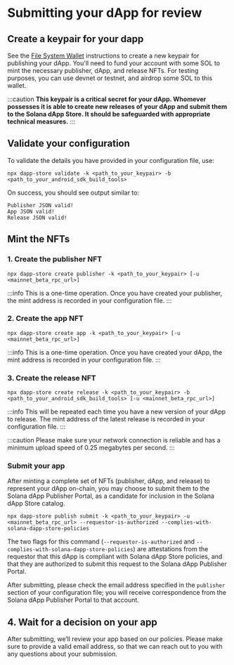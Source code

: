 # Submitting your dApp for review

## Create a keypair for your dapp

See the [File System Wallet](https://docs.solana.com/wallet-guide/file-system-wallet) instructions to create a new keypair for publishing your dApp. You'll need to fund your account with some SOL to mint the necessary publisher, dApp, and release NFTs. For testing purposes, you can use devnet or testnet, and airdrop some SOL to this wallet.

:::caution
**This keypair is a critical secret for your dApp. Whomever possesses it is able to create new releases of your dApp and submit them to the Solana dApp Store. It should be safeguarded with appropriate technical measures.**
:::

## Validate your configuration

To validate the details you have provided in your configuration file, use:

```shell
npx dapp-store validate -k <path_to_your_keypair> -b <path_to_your_android_sdk_build_tools>
```

On success, you should see output similar to:

```shell
Publisher JSON valid!
App JSON valid!
Release JSON valid!
```

## Mint the NFTs

### 1. Create the publisher NFT

```shell
npx dapp-store create publisher -k <path_to_your_keypair> [-u <mainnet_beta_rpc_url>]
```

:::info
This is a one-time operation. Once you have created your publisher, the mint address is recorded in your configuration file.
:::

### 2. Create the app NFT

```shell
npx dapp-store create app -k <path_to_your_keypair> [-u <mainnet_beta_rpc_url>]
```

:::info
This is a one-time operation. Once you have created your dApp, the mint address is recorded in your configuration file.
:::

### 3. Create the release NFT

```shell
npx dapp-store create release -k <path_to_your_keypair> -b <path_to_your_android_sdk_build_tools> [-u <mainnet_beta_rpc_url>]
```

:::info
This will be repeated each time you have a new version of your dApp to release. The mint address of the latest release is recorded in your configuration file.
:::

:::caution
Please make sure your network connection is reliable and has a minimum upload speed of 0.25 megabytes per second.
:::

### Submit your app

After minting a complete set of NFTs (publisher, dApp, and release) to represent your dApp on-chain, you may choose to submit them to the Solana dApp Publisher Portal, as a candidate for inclusion in the Solana dApp Store catalog.

```shell
npx dapp-store publish submit -k <path_to_your_keypair> -u <mainnet_beta_rpc_url> --requestor-is-authorized --complies-with-solana-dapp-store-policies
```

The two flags for this command (`--requestor-is-authorized` and `--complies-with-solana-dapp-store-policies`) are attestations from the requestor that this dApp is compliant with Solana dApp Store policies, and that they are authorized to submit this request to the Solana dApp Publisher Portal.

After submitting, please check the email address specified in the `publisher` section of your configuration file; you will receive correspondence from the Solana dApp Publisher Portal to that account.


## 4. Wait for a decision on your app

After submitting, we’ll review your app based on our policies. Please make sure to provide a valid email address, so that we can reach out to you with any questions about your submission.

